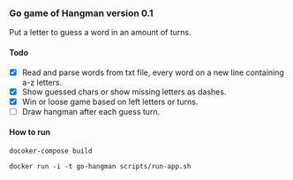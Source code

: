 ### Go game of Hangman version 0.1

Put a letter to guess a word in an amount of turns.

#### Todo

- [x] Read and parse words from txt file, every word on a new line containing a-z letters.
- [x] Show guessed chars or show missing letters as dashes.
- [x] Win or loose game based on left letters or turns.
- [ ] Draw hangman after each guess turn.

#### How to run

`docoker-compose build`

`docker run -i -t go-hangman scripts/run-app.sh`
